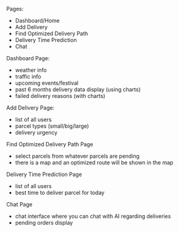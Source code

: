 Pages:

- Dashboard/Home
- Add Delivery
- Find Optimized Delivery Path
- Delivery Time Prediction
- Chat

Dashboard Page:

- weather info
- traffic info
- upcoming events/festival
- past 6 months delivery data display (using charts)
- failed delivery reasons (with charts)

Add Delivery Page:

- list of all users
- parcel types (small/big/large)
- delivery urgency

Find Optimized Delivery Path Page

- select parcels from whatever parcels are pending
- there is a map and an optimized route will be shown in the map

Delivery Time Prediction Page

- list of all users
- best time to deliver parcel for today

Chat Page

- chat interface where you can chat with AI regarding deliveries
- pending orders display
